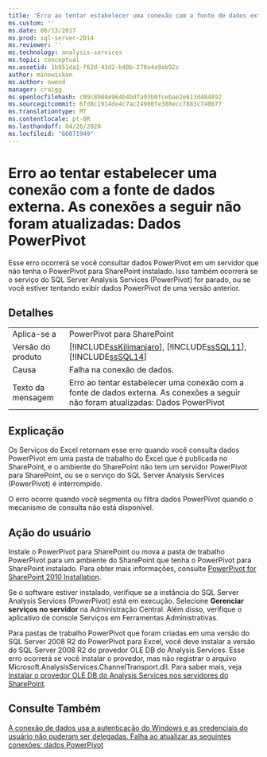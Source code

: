```yaml
---
title: 'Erro ao tentar estabelecer uma conexão com a fonte de dados externa. As seguintes conexões não foram atualizadas: dados PowerPivot | Microsoft Docs'
ms.custom: ''
ms.date: 06/13/2017
ms.prod: sql-server-2014
ms.reviewer: ''
ms.technology: analysis-services
ms.topic: conceptual
ms.assetid: 1b951da1-f62d-43d2-b40b-270a4a9ab92c
author: minewiskan
ms.author: owend
manager: craigg
ms.openlocfilehash: c09c8984e964b4bdfa93b0fcebae2e613d484892
ms.sourcegitcommit: 6fd8c1914de4c7ac24900fe388ecc7883c740077
ms.translationtype: MT
ms.contentlocale: pt-BR
ms.lasthandoff: 04/26/2020
ms.locfileid: "66071949"
---
```

# <a name="an-error-occurred-during-an-attempt-to-establish-a-connection-to-the-external-data-source-the-following-connections-failed-to-refresh-powerpivot-data"></a>Erro ao tentar estabelecer uma conexão com a fonte de dados externa. As conexões a seguir não foram atualizadas: Dados PowerPivot
  Esse erro ocorrerá se você consultar dados PowerPivot em um servidor que não tenha o PowerPivot para SharePoint instalado. Isso também ocorrerá se o serviço do SQL Server Analysis Services (PowerPivot) for parado, ou se você estiver tentando exibir dados PowerPivot de uma versão anterior.  
  
## <a name="details"></a>Detalhes  
  
|||  
|-|-|  
|Aplica-se a|PowerPivot para SharePoint|  
|Versão do produto|[!INCLUDE[ssKilimanjaro](../../includes/sskilimanjaro-md.md)], [!INCLUDE[ssSQL11](../../includes/sssql11-md.md)], [!INCLUDE[ssSQL14](../../includes/sssql14-md.md)]|  
|Causa|Falha na conexão de dados.|  
|Texto da mensagem|Erro ao tentar estabelecer uma conexão com a fonte de dados externa. As conexões a seguir não foram atualizadas: Dados PowerPivot|  
  
## <a name="explanation"></a>Explicação  
 Os Serviços do Excel retornam esse erro quando você consulta dados PowerPivot em uma pasta de trabalho do Excel que é publicada no SharePoint, e o ambiente do SharePoint não tem um servidor PowerPivot para SharePoint, ou se o serviço do SQL Server Analysis Services (PowerPivot) é interrompido.  
  
 O erro ocorre quando você segmenta ou filtra dados PowerPivot quando o mecanismo de consulta não está disponível.  
  
## <a name="user-action"></a>Ação do usuário  
 Instale o PowerPivot para SharePoint ou mova a pasta de trabalho PowerPivot para um ambiente do SharePoint que tenha o PowerPivot para SharePoint instalado. Para obter mais informações, consulte [PowerPivot for SharePoint 2010 Installation](../../sql-server/install/powerpivot-for-sharepoint-2010-installation.md).  
  
 Se o software estiver instalado, verifique se a instância do SQL Server Analysis Services (PowerPivot) está em execução. Selecione **Gerenciar serviços no servidor** na Administração Central. Além disso, verifique o aplicativo de console Serviços em Ferramentas Administrativas.  
  
 Para pastas de trabalho PowerPivot que foram criadas em uma versão do SQL Server 2008 R2 do PowerPivot para Excel, você deve instalar a versão do SQL Server 2008 R2 do provedor OLE DB do Analysis Services. Esse erro ocorrerá se você instalar o provedor, mas não registrar o arquivo Microsoft.AnalysisServices.ChannelTransport.dll. Para saber mais, veja [Instalar o provedor OLE DB do Analysis Services nos servidores do SharePoint](../../sql-server/install/install-the-analysis-services-ole-db-provider-on-sharepoint-servers.md).  
  
## <a name="see-also"></a>Consulte Também  
 [A conexão de dados usa a autenticação do Windows e as credenciais do usuário não puderam ser delegadas. Falha ao atualizar as seguintes conexões: dados PowerPivot](the-data-connection-user-could-not-be-delegated.md)  
  
  
